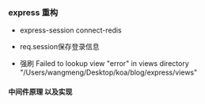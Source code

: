 ### express 重构

- express-session  connect-redis
- req.session保存登录信息

- 强刷 Failed to lookup view "error" in views directory "/Users/wangmeng/Desktop/koa/blog/express/views"






#### 中间件原理  以及实现
